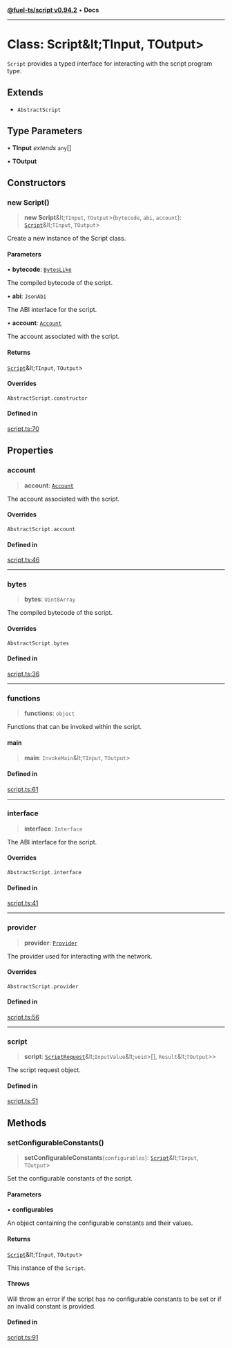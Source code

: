 [**@fuel-ts/script v0.94.2**](../index.md) • **Docs**

***

# Class: Script\&lt;TInput, TOutput\>

`Script` provides a typed interface for interacting with the script program type.

## Extends

- `AbstractScript`

## Type Parameters

• **TInput** *extends* `any`[]

• **TOutput**

## Constructors

### new Script()

> **new Script**\&lt;`TInput`, `TOutput`\>(`bytecode`, `abi`, `account`): [`Script`](Script.md)\&lt;`TInput`, `TOutput`\>

Create a new instance of the Script class.

#### Parameters

• **bytecode**: [`BytesLike`](../Interfaces/index.md#byteslike)

The compiled bytecode of the script.

• **abi**: `JsonAbi`

The ABI interface for the script.

• **account**: [`Account`](../Account/Account.md)

The account associated with the script.

#### Returns

[`Script`](Script.md)\&lt;`TInput`, `TOutput`\>

#### Overrides

`AbstractScript.constructor`

#### Defined in

[script.ts:70](https://github.com/FuelLabs/fuels-ts/blob/60e570b347e0262535adb24c6b13f5d26907fabb/packages/script/src/script.ts#L70)

## Properties

### account

> **account**: [`Account`](../Account/Account.md)

The account associated with the script.

#### Overrides

`AbstractScript.account`

#### Defined in

[script.ts:46](https://github.com/FuelLabs/fuels-ts/blob/60e570b347e0262535adb24c6b13f5d26907fabb/packages/script/src/script.ts#L46)

***

### bytes

> **bytes**: `Uint8Array`

The compiled bytecode of the script.

#### Overrides

`AbstractScript.bytes`

#### Defined in

[script.ts:36](https://github.com/FuelLabs/fuels-ts/blob/60e570b347e0262535adb24c6b13f5d26907fabb/packages/script/src/script.ts#L36)

***

### functions

> **functions**: `object`

Functions that can be invoked within the script.

#### main

> **main**: `InvokeMain`\&lt;`TInput`, `TOutput`\>

#### Defined in

[script.ts:61](https://github.com/FuelLabs/fuels-ts/blob/60e570b347e0262535adb24c6b13f5d26907fabb/packages/script/src/script.ts#L61)

***

### interface

> **interface**: `Interface`

The ABI interface for the script.

#### Overrides

`AbstractScript.interface`

#### Defined in

[script.ts:41](https://github.com/FuelLabs/fuels-ts/blob/60e570b347e0262535adb24c6b13f5d26907fabb/packages/script/src/script.ts#L41)

***

### provider

> **provider**: [`Provider`](../Account/Provider.md)

The provider used for interacting with the network.

#### Overrides

`AbstractScript.provider`

#### Defined in

[script.ts:56](https://github.com/FuelLabs/fuels-ts/blob/60e570b347e0262535adb24c6b13f5d26907fabb/packages/script/src/script.ts#L56)

***

### script

> **script**: [`ScriptRequest`](../Program/ScriptRequest.md)\&lt;`InputValue`\&lt;`void`\>[], `Result`\&lt;`TOutput`\>\>

The script request object.

#### Defined in

[script.ts:51](https://github.com/FuelLabs/fuels-ts/blob/60e570b347e0262535adb24c6b13f5d26907fabb/packages/script/src/script.ts#L51)

## Methods

### setConfigurableConstants()

> **setConfigurableConstants**(`configurables`): [`Script`](Script.md)\&lt;`TInput`, `TOutput`\>

Set the configurable constants of the script.

#### Parameters

• **configurables**

An object containing the configurable constants and their values.

#### Returns

[`Script`](Script.md)\&lt;`TInput`, `TOutput`\>

This instance of the `Script`.

#### Throws

Will throw an error if the script has no configurable constants to be set or if an invalid constant is provided.

#### Defined in

[script.ts:91](https://github.com/FuelLabs/fuels-ts/blob/60e570b347e0262535adb24c6b13f5d26907fabb/packages/script/src/script.ts#L91)
